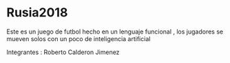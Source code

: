 # Rusia2018
Este es un juego de futbol hecho en un lenguaje funcional , los jugadores se mueven solos con un poco de inteligencia artificial

Integrantes :
  Roberto Calderon Jimenez
